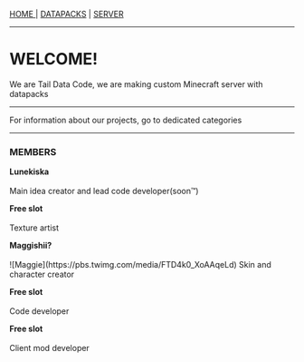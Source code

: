 <p><a href="/index">HOME </a> | <a href="/datapacks">    DATAPACKS</a> | <a href="/server">    SERVER</a></p>

<hr>

<h1>WELCOME!</h1>
<p>We are Tail Data Code, we are making custom Minecraft server with datapacks</p>

<hr>

<p>For information about our projects, go to dedicated categories</p>

<hr>

<h3>MEMBERS</h3>
  <p><b>Lunekiska</b><br><br>
    Main idea creator and lead code developer(soon™)</p>
    
  <p><b>Free slot</b><br><br>
    Texture artist</p>
    
  <p><b>Maggishii?</b><br><br>![Maggie](https://pbs.twimg.com/media/FTD4k0_XoAAqeLd)
    Skin and character creator</p>
    
  <p><b>Free slot</b><br><br>
    Code developer</p>
    
  <p><b>Free slot</b><br><br>
    Client mod developer</p>
